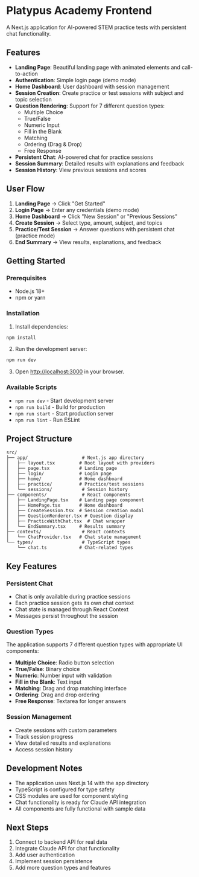 # Platypus Academy Frontend

A Next.js application for AI-powered STEM practice tests with persistent chat functionality.

## Features

- **Landing Page**: Beautiful landing page with animated elements and call-to-action
- **Authentication**: Simple login page (demo mode)
- **Home Dashboard**: User dashboard with session management
- **Session Creation**: Create practice or test sessions with subject and topic selection
- **Question Rendering**: Support for 7 different question types:
  - Multiple Choice
  - True/False
  - Numeric Input
  - Fill in the Blank
  - Matching
  - Ordering (Drag & Drop)
  - Free Response
- **Persistent Chat**: AI-powered chat for practice sessions
- **Session Summary**: Detailed results with explanations and feedback
- **Session History**: View previous sessions and scores

## User Flow

1. **Landing Page** → Click "Get Started"
2. **Login Page** → Enter any credentials (demo mode)
3. **Home Dashboard** → Click "New Session" or "Previous Sessions"
4. **Create Session** → Select type, amount, subject, and topics
5. **Practice/Test Session** → Answer questions with persistent chat (practice mode)
6. **End Summary** → View results, explanations, and feedback

## Getting Started

### Prerequisites

- Node.js 18+ 
- npm or yarn

### Installation

1. Install dependencies:
```bash
npm install
```

2. Run the development server:
```bash
npm run dev
```

3. Open [http://localhost:3000](http://localhost:3000) in your browser.

### Available Scripts

- `npm run dev` - Start development server
- `npm run build` - Build for production
- `npm run start` - Start production server
- `npm run lint` - Run ESLint

## Project Structure

```
src/
├── app/                    # Next.js app directory
│   ├── layout.tsx         # Root layout with providers
│   ├── page.tsx           # Landing page
│   ├── login/             # Login page
│   ├── home/              # Home dashboard
│   ├── practice/          # Practice/test sessions
│   └── sessions/           # Session history
├── components/             # React components
│   ├── LandingPage.tsx    # Landing page component
│   ├── HomePage.tsx       # Home dashboard
│   ├── CreateSession.tsx  # Session creation modal
│   ├── QuestionRenderer.tsx # Question display
│   ├── PracticeWithChat.tsx  # Chat wrapper
│   └── EndSummary.tsx     # Results summary
├── contexts/               # React contexts
│   └── ChatProvider.tsx   # Chat state management
└── types/                  # TypeScript types
    └── chat.ts            # Chat-related types
```

## Key Features

### Persistent Chat
- Chat is only available during practice sessions
- Each practice session gets its own chat context
- Chat state is managed through React Context
- Messages persist throughout the session

### Question Types
The application supports 7 different question types with appropriate UI components:
- **Multiple Choice**: Radio button selection
- **True/False**: Binary choice
- **Numeric**: Number input with validation
- **Fill in the Blank**: Text input
- **Matching**: Drag and drop matching interface
- **Ordering**: Drag and drop ordering
- **Free Response**: Textarea for longer answers

### Session Management
- Create sessions with custom parameters
- Track session progress
- View detailed results and explanations
- Access session history

## Development Notes

- The application uses Next.js 14 with the app directory
- TypeScript is configured for type safety
- CSS modules are used for component styling
- Chat functionality is ready for Claude API integration
- All components are fully functional with sample data

## Next Steps

1. Connect to backend API for real data
2. Integrate Claude API for chat functionality
3. Add user authentication
4. Implement session persistence
5. Add more question types and features